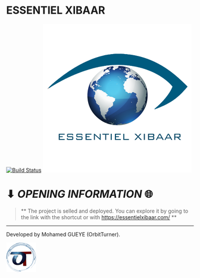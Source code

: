# ESSENTIEL XIBAAR

[![Build Status](https://travis-ci.org/joemccann/dillinger.svg?branch=master)](https://github.com/orbitturner/essentielxibaar)
![Image of BDP](https://github.com/orbitturner/essentielxibaar/blob/master/logo.png?raw=true)

# ⬇ ___OPENING INFORMATION___ 🌐

> ** The project is selled and deployed. You can explore it by going to the link with the shortcut or with https://essentielxibaar.com/ **





______________________________________________________
Developed by Mohamed GUEYE (OrbitTurner).

![Image of OT](https://github.com/orbitturner/challenger/blob/master/images/orbitturner1.png)

